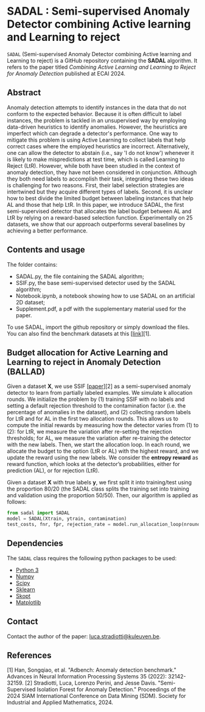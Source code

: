 # SADAL : Semi-supervised Anomaly Detector combining Active learning and Learning to reject

`SADAL` (Semi-supervised Anomaly Detector combining Active learning and Learning to reject) is a GitHub repository containing the **SADAL** algorithm.
It refers to the paper titled *Combining Active Learning and Learning to Reject for Anomaly Detection* published at ECAI 2024.



## Abstract

Anomaly detection attempts to identify instances in the data that do not conform to the expected behavior. Because it is often difficult to label instances, the problem is tackled in an unsupervised way by employing data-driven heuristics to identify anomalies. However, the heuristics are imperfect which can degrade a detector's performance. One way to mitigate this problem is using Active Learning to collect labels that help correct cases where the employed heuristics are incorrect. Alternatively, one can allow the detector to abstain (i.e., say 'I do not know') whenever it is likely to make mispredictions at test time, which is called Learning to Reject (LtR). However, while both have been studied in the context of anomaly detection, they have not been considered in conjunction. Although they both need labels to accomplish their task, integrating these two ideas is challenging for two reasons. First, their label selection strategies are intertwined but they acquire different types of labels. Second, it is unclear how to best divide the limited budget between labeling instances that help AL and those that help LtR. In this paper, we introduce SADAL, the first semi-supervised detector that allocates the label budget between AL and LtR by relying on a reward-based selection function. Experimentally on 25 datasets, we show that our approach outperforms several baselines by achieving a better performance.

## Contents and usage

The folder contains:
- SADAL.py, the file containing the SADAL algorithm;
- SSIF.py, the base semi-supervised detector used by the SADAL algorithm;
- Notebook.ipynb, a notebook showing how to use SADAL on an artificial 2D dataset;
- Supplement.pdf, a pdf with the supplementary material used for the paper.

To use SADAL, import the github repository or simply download the files. You can also find the benchmark datasets at this [[link](https://github.com/Minqi824/ADBench)][1]. 


## Budget allocation for Active Learning and Learning to reject in Anomaly Detection (BALLAD)

Given a dataset **X**, we use SSIF [[paper](https://epubs.siam.org/doi/epdf/10.1137/1.9781611978032.77)][2] as a semi-supervised anomaly detector to learn from partially labeled examples. We simulate k allocation rounds. We initialize the problem by (1) training SSIF with no labels and setting a default rejection threshold to the contamination factor (i.e. the percentage of anomalies in the dataset), and (2) collecting random labels for LtR and for AL in the first two allocation rounds. This allows us to compute the initial rewards by measuring how the detector varies from (1) to (2): for LtR, we measure the variation after re-setting the rejection thresholds; for AL, we measure the variation after re-training the detector with the new labels. Then, we start the allocation loop. In each round, we allocate the budget to the option (LtR or AL) with the highest reward, and we update the reward using the new labels. We consider the **entropy reward** as reward function, which looks at the detector’s probabilities, either for prediction (AL), or for rejection (LtR).

Given a dataset **X** with true labels **y**, we first split it into training/test using the proportion 80/20 (the SADAL class splits the training set into training and validation using the proportion 50/50). Then, our algorithm is applied as follows:

```python
from sadal import SADAL
model = SADAL(Xtrain, ytrain, contamination)
test_costs, fnr, fpr, rejection_rate = model.run_allocation_loop(nrounds=10, budget=int(len(Xtrain)*0.2), Xtest, ytest)
```

## Dependencies

The `SADAL` class requires the following python packages to be used:
- [Python 3](http://www.python.org)
- [Numpy](http://www.numpy.org)
- [Scipy](http://www.scipy.org)
- [Sklearn](https://scikit-learn.org/stable/)
- [Skopt](https://scikit-optimize.github.io/stable/)
- [Matplotlib](https://matplotlib.org)


## Contact

Contact the author of the paper: [luca.stradiotti@kuleuven.be](mailto:luca.stradiotti@kuleuven.be).


## References

[1] Han, Songqiao, et al. "Adbench: Anomaly detection benchmark." Advances in Neural Information Processing Systems 35 (2022): 32142-32159.
[2] Stradiotti, Luca, Lorenzo Perini, and Jesse Davis. "Semi-Supervised Isolation Forest for Anomaly Detection." Proceedings of the 2024 SIAM International Conference on Data Mining (SDM). Society for Industrial and Applied Mathematics, 2024.
